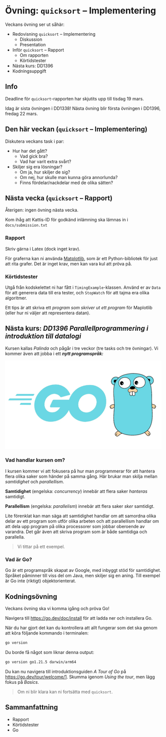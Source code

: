 # Övning: `quicksort` – Implementering

Veckans övning ser ut såhär:

- Redovisning `quicksort` – Implementering
    - Diskussion
    - Presentation
- Inför `quicksort` – Rapport
    - Om rapporten
    - Körtidstester
- Nästa kurs: DD1396
- Kodningsuppgift

## Info

Deadline för `quicksort`-rapporten har skjutits upp till tisdag 19 mars.

Idag är sista övningen i DD1338! Nästa övning blir första övningen i DD1396, fredag 22 mars.

## Den här veckan (`quicksort` – Implementering)

Diskutera veckans task i par:

- Hur har det gått?
    - Vad gick bra?
    - Vad har varit extra svårt?
- Skiljer sig era lösningar?
    - Om ja, hur skiljer de sig?
    - Om nej, hur skulle man kunna göra annorlunda?
    - Finns fördelar/nackdelar med de olika sätten?

## Nästa vecka (`quicksort` – Rapport)

Återigen: ingen övning nästa vecka.

Kom ihåg att Kattis-ID för godkänd inlämning ska lämnas in i `docs/submission.txt`

### Rapport

Skriv gärna i Latex (dock inget krav).

För graferna kan ni använda [Matplotlib](https://matplotlib.org/stable/users/getting_started/), som är ett Python-bibliotek för just att rita grafer. Det är inget krav, men kan vara kul att pröva på.

### Körtidstester

Utgå från kodskelettet ni har fått i `TimingExample`-klassen. Använd er av `Data` för att generera data till era tester, och `StopWatch` för att tajma era olika algoritmer.

Ett tips är att skriva ett _program som skriver ut ett program_ för Maplotlib (eller hur ni väljer att representera datan).

## Nästa kurs: *DD1396 Parallellprogrammering i introduktion till datalogi*

Kursen kallas *Palinda* och pågår i tre veckor (tre tasks och tre övningar). Vi kommer även att jobba i ett ***nytt programspråk:***

![image](go.webp)

### Vad handlar kursen om?

I kursen kommer vi att fokusera på hur man programmerar för att hantera flera olika saker som händer på samma gång. Här brukar man skilja mellan *samtidighet* och *parallellism*.

**Samtidighet** (engelska: *concurrency*) innebär att flera saker *hanteras* samtidigt. 

**Parallellism** (engelska: *parallelism*) innebär att flera saker *sker* samtidigt.

Lite förenklat kan man säga att samtidighet handlar om att samordna olika delar av ett program som utför olika arbeten och att parallellism handlar om att dela upp program på olika processorer som jobbar oberoende av varandra. Det går även att skriva program som är både samtidiga och parallella.

> Vi tittar på ett exempel.

### Vad är Go?

Go är ett programspråk skapat av Google, med inbyggt stöd för samtidighet. Språket påminner till viss del om Java, men skiljer sig en aning. Till exempel är Go inte (riktigt) objektorienterat.

## Kodningsövning

Veckans övning ska vi komma igång och pröva Go!

Navigera till https://go.dev/doc/install för att ladda ner och installera Go.

När du har gjort det kan du kontrollera att allt fungerar som det ska genom att köra följande kommando i terminalen:

```bash
go version
```

Du borde få något som liknar denna output:

```bash
go version go1.21.5 darwin/arm64
```

Du kan nu navigera till introduktionsguiden _A Tour of Go_ på https://go.dev/tour/welcome/1. Skumma igenom _Using the tour_, men lägg fokus på _Basics_. 

> Om ni blir klara kan ni fortsätta med `quicksort`.

## Sammanfattning

- Rapport
- Körtidstester
- Go

